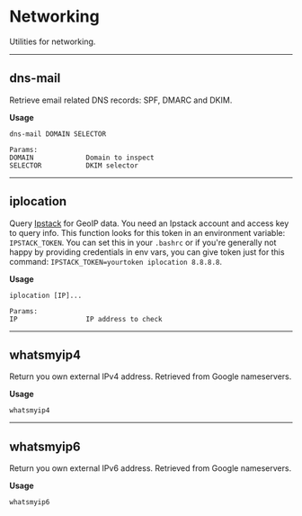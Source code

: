 # Networking

Utilities for networking.

---

## dns-mail

Retrieve email related DNS records: SPF, DMARC and DKIM.

**Usage**

```
dns-mail DOMAIN SELECTOR

Params:
DOMAIN             Domain to inspect
SELECTOR           DKIM selector
```

---

## iplocation

Query [Ipstack](https://ipstack.com/) for GeoIP data. You need an Ipstack account and access key to query info.
This function looks for this token in an environment variable: `IPSTACK_TOKEN`.
You can set this in your `.bashrc` or if you're generally not happy by providing credentials in env vars, you can give token just for this command: `IPSTACK_TOKEN=yourtoken iplocation 8.8.8.8`.

**Usage**

```
iplocation [IP]...

Params:
IP                 IP address to check
```

---

## whatsmyip4

Return you own external IPv4 address. Retrieved from Google nameservers.

**Usage**

```
whatsmyip4
```

---

## whatsmyip6

Return you own external IPv6 address. Retrieved from Google nameservers.

**Usage**

```
whatsmyip6
```
